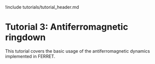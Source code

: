 !include tutorials/tutorial_header.md

# Tutorial 3: Antiferromagnetic ringdown

This tutorial covers the basic usage of the antiferromagnetic dynamics implemented in FERRET. 
